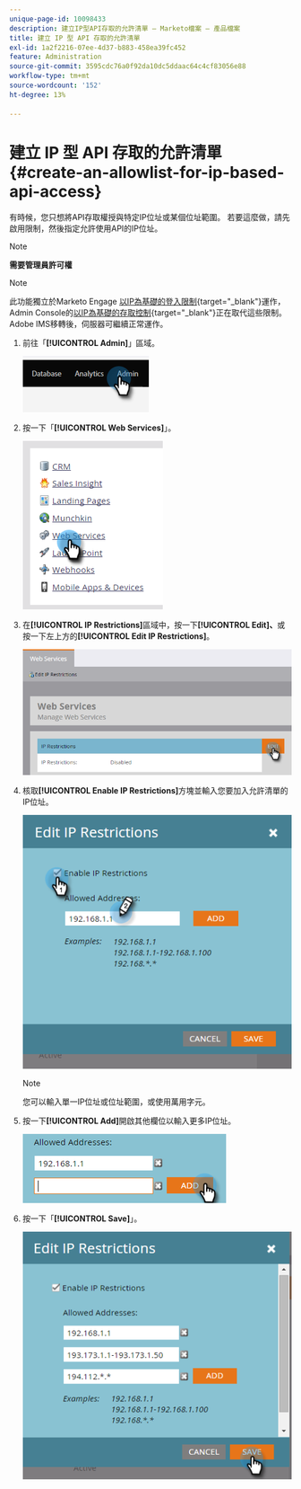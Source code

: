 ```yaml
---
unique-page-id: 10098433
description: 建立IP型API存取的允許清單 — Marketo檔案 — 產品檔案
title: 建立 IP 型 API 存取的允許清單
exl-id: 1a2f2216-07ee-4d37-b883-458ea39fc452
feature: Administration
source-git-commit: 3595cdc76a0f92da10dc5ddaac64c4cf83056e88
workflow-type: tm+mt
source-wordcount: '152'
ht-degree: 13%

---
```


# 建立 IP 型 API 存取的允許清單 {#create-an-allowlist-for-ip-based-api-access}

有時候，您只想將API存取權授與特定IP位址或某個位址範圍。 若要這麼做，請先啟用限制，然後指定允許使用API的IP位址。

>[!NOTE]
>
>**需要管理員許可權**

>[!NOTE]
>
>此功能獨立於Marketo Engage [以IP為基礎的登入限制](https://experienceleague.adobe.com/zh-hant/docs/marketo/using/product-docs/administration/settings/restrict-marketo-logins-based-on-ip){target="_blank"}運作，Admin Console的[以IP為基礎的存取控制](https://helpx.adobe.com/tw/enterprise/using/ip-based-access.html){target="_blank"}正在取代這些限制。 Adobe IMS移轉後，伺服器可繼續正常運作。

1. 前往「**[!UICONTROL Admin]**」區域。

   ![](assets/create-an-allowlist-for-ip-based-api-access-1.png)

1. 按一下「**[!UICONTROL Web Services]**」。

   ![](assets/create-an-allowlist-for-ip-based-api-access-2.png)

1. 在&#x200B;**[!UICONTROL IP Restrictions]**&#x200B;區域中，按一下&#x200B;**[!UICONTROL Edit]、**&#x200B;或按一下左上方的&#x200B;**[!UICONTROL Edit IP Restrictions]**。

   ![](assets/create-an-allowlist-for-ip-based-api-access-3.png)

1. 核取&#x200B;**[!UICONTROL Enable IP Restrictions]**&#x200B;方塊並輸入您要加入允許清單的IP位址。

   ![](assets/create-an-allowlist-for-ip-based-api-access-4.png)

   >[!NOTE]
   >
   >您可以輸入單一IP位址或位址範圍，或使用萬用字元。

1. 按一下&#x200B;**[!UICONTROL Add]**&#x200B;開啟其他欄位以輸入更多IP位址。

   ![](assets/create-an-allowlist-for-ip-based-api-access-5.png)

1. 按一下「**[!UICONTROL Save]**」。

   ![](assets/create-an-allowlist-for-ip-based-api-access-6.png)
